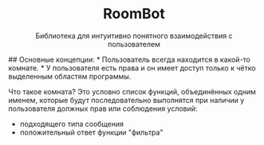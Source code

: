 <h1 align="center"> RoomBot </h1>
<p align="center">Библиотека для интуитивно понятного взаимодействия с пользователем</p>
## Основные концепции:
* Пользователь всегда находится в какой-то комнате.
* У пользователя есть права и он имеет доступ только к чётко выделенным областям программы.

Что такое комната?
Это условно список функций, объединённых одним именем, которые будут последовательно выполнятся при наличии у пользователя должных прав или соблюдения условий:

* подходящего типа сообщения
* положительный ответ функции "фильтра"
